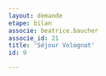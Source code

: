 ```yaml
---
layout: demande
etape: bilan
associe: beatrice.baucher
associe_id: 21
title: 'Séjour Volognat'
id: 9

---
```

